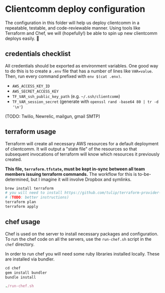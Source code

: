 # Clientcomm deploy configuration

The configuration in this folder will help us deploy clientcomm in a
repeatable, testable, and code-reviewable manner. Using tools like Terraform
and Chef, we will (hopefully!) be able to spin up new clientcomm deploys
easily. :rocket:

## credentials checklist
All credentials should be exported as environment variables. One good way to do
this is to create a `.env` file that has a number of lines like `VAR=value`.
Then, run every command prefixed with `env $(cat .env)`.

* `AWS_ACCESS_KEY_ID`
* `AWS_SECRET_ACCESS_KEY`
* `TF_VAR_ssh_public_key_path` (e.g. `~/.ssh/clientcomm`)
* `TF_VAR_session_secret` (generate with `openssl rand -base64 80 | tr -d '\n'`)

(TODO: Twilio, Newrelic, mailgun, gmail SMTP)

## terraform usage
Terraform will create all necessary AWS resources for a default deployment of
clientcomm. It will output a "state file" of the resources so that subsequent
invocations of terraform will know which resources it previously created.

**This file, `terraform.tfstate`, must be kept in-sync between all team members
issuing terraform commands.** The workflow for this is to-be-determined, but I
imagine it will involve Dropbox and symlinks.

```bash
brew install terraform
# you will need to install https://github.com/tulip/terraform-provider-twilio
# (TODO: better instructions)
terraform plan
terraform apply
```

## chef usage
Chef is used on the server to install necessary packages and configuration. To
run the chef code on all the servers, use the `run-chef.sh` script in the `chef`
directory.

In order to run chef you will need some ruby libraries installed locally. These
are installed via bundler.

```ruby
cd chef
gem install bundler
bundle install

./run-chef.sh
```
